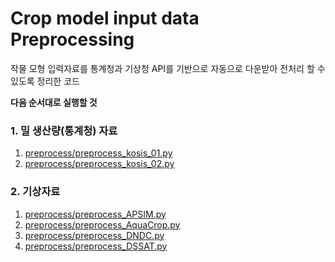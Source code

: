 # Crop model input data Preprocessing

작물 모형 입력자료를 통계청과 기상청 API를 기반으로 자동으로 다운받아 전처리 할 수 있도록 정리한 코드 

**다음 순서대로 실행할 것**

### 1. 밀 생산량(통계청) 자료
1. [preprocess/preprocess_kosis_01.py](preprocess/preprocess_kosis_01.py)
2. [preprocess/preprocess_kosis_02.py](preprocess/preprocess_kosis_02.py)

### 2. 기상자료
1. [preprocess/preprocess_APSIM.py](preprocess/preprocess_APSIM.py)
2. [preprocess/preprocess_AquaCrop.py](preprocess/preprocess_AquaCrop.py)
3. [preprocess/preprocess_DNDC.py](preprocess/preprocess_DNDC.py)
4. [preprocess/preprocess_DSSAT.py](preprocess/preprocess_DSSAT.py)

